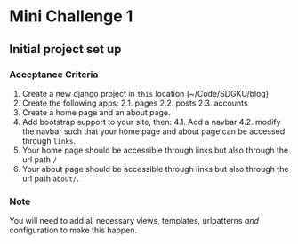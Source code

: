 # Mini Challenge 1
## Initial project set up
### Acceptance Criteria
1. Create a new django project in `this` location (~/Code/SDGKU/blog)
2. Create the following apps:
2.1. pages
2.2. posts
2.3. accounts
3. Create a home page and an about page.
4. Add bootstrap support to your site, then:
4.1. Add a navbar
4.2. modify the navbar such that your home page and about page can be accessed through `links`.
5. Your home page should be accessible through links but also through the url path `/`
6. Your about page should be accessible through links but also through the url path `about/`.
### Note
You will need to add all necessary views, templates, urlpatterns *and* configuration to make this happen.